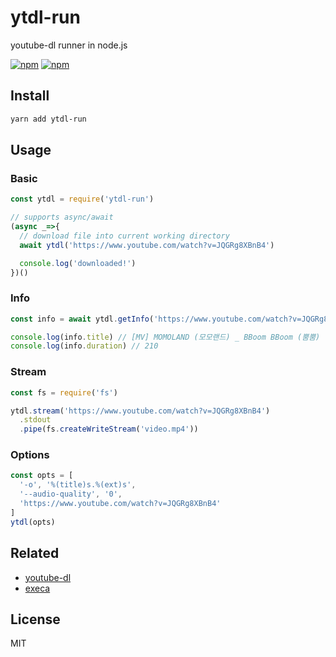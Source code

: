 # ytdl-run
youtube-dl runner in node.js

[![npm](https://img.shields.io/npm/v/ytdl-run.svg?style=flat-square)](https://www.npmjs.com/package/ytdl-run)
[![npm](https://img.shields.io/npm/dt/ytdl-run.svg?style=flat-square)](https://www.npmjs.com/package/ytdl-run)

## Install
``` sh
yarn add ytdl-run
```

## Usage

### Basic
```js
const ytdl = require('ytdl-run')

// supports async/await
(async _=>{
  // download file into current working directory
  await ytdl('https://www.youtube.com/watch?v=JQGRg8XBnB4')

  console.log('downloaded!')
})()
```

### Info
```js
const info = await ytdl.getInfo('https://www.youtube.com/watch?v=JQGRg8XBnB4')

console.log(info.title) // [MV] MOMOLAND (모모랜드) _ BBoom BBoom (뿜뿜)
console.log(info.duration) // 210
```

### Stream 
```js
const fs = require('fs')

ytdl.stream('https://www.youtube.com/watch?v=JQGRg8XBnB4')
  .stdout
  .pipe(fs.createWriteStream('video.mp4'))
```

### Options
```js
const opts = [
  '-o', '%(title)s.%(ext)s',
  '--audio-quality', '0',
  'https://www.youtube.com/watch?v=JQGRg8XBnB4'
]
ytdl(opts)
```

## Related
- [youtube-dl](https://rg3.github.io/youtube-dl/)
- [execa](https://github.com/sindresorhus/execa)

## License
MIT